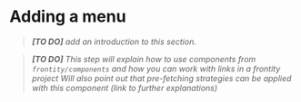 # Adding a menu

> *__[TO DO]__ add an introduction to this section.*

> *__[TO DO]__ This step will explain how to use components from `frontity/components` and how you can work with links in a frontity project
Will also point out that pre-fetching strategies can be applied with this component (link to further explanations)*